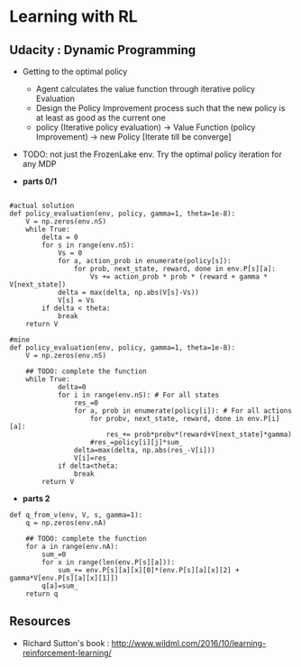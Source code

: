 # Learning with RL


## Udacity : Dynamic Programming

+ Getting to the optimal policy
  + Agent calculates the value function through iterative policy Evaluation
  + Design the Policy Improvement process such that the new policy is at least as good as the current one
  + policy (Iterative policy evaluation) -> Value Function (policy Improvement) -> new Policy [Iterate till be converge]
+ TODO: not just the FrozenLake env. Try the optimal policy iteration for any MDP

+ **parts 0/1**

```

#actual solution
def policy_evaluation(env, policy, gamma=1, theta=1e-8):
    V = np.zeros(env.nS)
    while True:
        delta = 0
        for s in range(env.nS):
            Vs = 0
            for a, action_prob in enumerate(policy[s]):
                for prob, next_state, reward, done in env.P[s][a]:
                    Vs += action_prob * prob * (reward + gamma * V[next_state])
            delta = max(delta, np.abs(V[s]-Vs))
            V[s] = Vs
        if delta < theta:
            break
    return V

#mine
def policy_evaluation(env, policy, gamma=1, theta=1e-8):
    V = np.zeros(env.nS)

    ## TODO: complete the function
    while True:
            delta=0
            for i in range(env.nS): # For all states
                res_=0
                for a, prob in enumerate(policy[i]): # For all actions
                    for probv, next_state, reward, done in env.P[i][a]:
                        res_+= prob*probv*(reward+V[next_state]*gamma)
                    #res_=policy[i][j]*sum_
                delta=max(delta, np.abs(res_-V[i]))
                V[i]=res_
            if delta<theta:
                break
        return V

```

+ **parts 2**

```
def q_from_v(env, V, s, gamma=1):
    q = np.zeros(env.nA)

    ## TODO: complete the function
    for a in range(env.nA):
        sum_=0
        for x in range(len(env.P[s][a])):
            sum_+= env.P[s][a][x][0]*(env.P[s][a][x][2] + gamma*V[env.P[s][a][x][1]])
        q[a]=sum_    
    return q
```

## Resources
+ Richard Sutton's book : http://www.wildml.com/2016/10/learning-reinforcement-learning/
